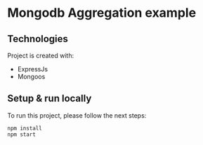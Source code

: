 
# Mongodb Aggregation example

## Technologies
Project is created with:

* ExpressJs
* Mongoos

## Setup & run locally
To run this project, please follow the next steps:
```
npm install
npm start
```

